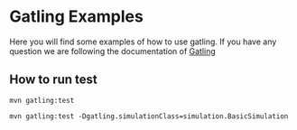 Gatling Examples
============================

Here you will find some examples of how to use gatling. If you have any question we are following the documentation of [Gatling](https://gatling.io/docs/current/)

## How to run test

    mvn gatling:test
    
    mvn gatling:test -Dgatling.simulationClass=simulation.BasicSimulation
    